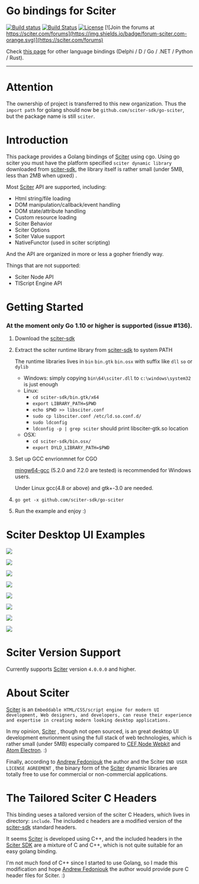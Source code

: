 # Go bindings for Sciter

[![Build status](https://ci.appveyor.com/api/projects/status/rphv883klffw9em9/branch/master?svg=true)](https://ci.appveyor.com/project/pravic/go-sciter)
[![Build Status](https://img.shields.io/travis/sciter-sdk/go-sciter/master.svg)](https://travis-ci.org/sciter-sdk/go-sciter)
[![License](https://img.shields.io/github/license/sciter-sdk/go-sciter.svg)](https://github.com/sciter-sdk/go-sciter)
[![Join the forums at https://sciter.com/forums](https://img.shields.io/badge/forum-sciter.com-orange.svg)](https://sciter.com/forums)

Check [this page](http://sciter.com/developers/sciter-sdk-bindings/) for other language bindings (Delphi / D / Go / .NET / Python / Rust).

----


# Attention

The ownership of project is transferred to this new organization.
Thus the `import path` for golang should now be `github.com/sciter-sdk/go-sciter`, but the package name is still `sciter`.

# Introduction

This package provides a Golang bindings of [Sciter][] using cgo.
Using go sciter you must have the platform specified `sciter dynamic library`
downloaded from [sciter-sdk][], the library itself is rather small
 (under 5MB, less than 2MB when upxed) .

Most [Sciter][] API are supported, including:

 * Html string/file loading
 * DOM manipulation/callback/event handling
 * DOM state/attribute handling
 * Custom resource loading
 * Sciter Behavior
 * Sciter Options
 * Sciter Value support
 * NativeFunctor (used in sciter scripting)

And the API are organized in more or less a gopher friendly way.

Things that are not supported:

 * Sciter Node API
 * TIScript Engine API

# Getting Started

###  At the moment only **Go 1.10** or higher is supported (issue #136).

 1. Download the [sciter-sdk][]
 2. Extract the sciter runtime library from [sciter-sdk][] to system PATH

    The runtime libraries lives in `bin` `bin.gtk` `bin.osx` with suffix like `dll` `so` or `dylib`

    * Windows: simply copying `bin\64\sciter.dll` to `c:\windows\system32` is just enough
    * Linux:
      - `cd sciter-sdk/bin.gtk/x64`
      - `export LIBRARY_PATH=$PWD`
      - `echo $PWD >> libsciter.conf`
      - `sudo cp libsciter.conf /etc/ld.so.conf.d/`
      - `sudo ldconfig`
      - `ldconfig -p | grep sciter` should print libsciter-gtk.so location
    * OSX:
      - `cd sciter-sdk/bin.osx/`
      - `export DYLD_LIBRARY_PATH=$PWD`

 3. Set up GCC envrionmnet for CGO

    [mingw64-gcc][] (5.2.0 and 7.2.0 are tested) is recommended for Windows users.

    Under Linux gcc(4.8 or above) and gtk+-3.0 are needed.

 4. `go get -x github.com/sciter-sdk/go-sciter`

 5. Run the example and enjoy :)

# Sciter Desktop UI Examples

![](http://sciter.com/screenshots/slide-norton360.png)

![](http://sciter.com/screenshots/slide-norton-nis.png)

![](http://sciter.com/screenshots/slide-cardio.png)

![](http://sciter.com/screenshots/slide-surveillance.png)

![](http://sciter.com/screenshots/slide-technology.png)

![](http://sciter.com/screenshots/slide-sciter-ide.png)

![](http://sciter.com/screenshots/slide-sciter-osx.png)

![](http://sciter.com/screenshots/slide-sciter-gtk.png)


# Sciter Version Support
Currently supports [Sciter][] version `4.0.0.0` and higher.

[Sciter]: http://sciter.com/
[sciter-sdk]: http://sciter.com/download/

# About Sciter

[Sciter][] is an `Embeddable HTML/CSS/script engine for modern UI development, Web designers, and developers, can reuse their experience and expertise in creating modern looking desktop applications.`

In my opinion, [Sciter][] , though not open sourced, is an great
desktop UI development envrionment using the full stack of web technologies,
which is rather small (under 5MB) especially compared to [CEF][],[Node Webkit][nw] and [Atom Electron][electron]. :)

Finally, according to [Andrew Fedoniouk][author] the author and the Sciter
`END USER LICENSE AGREEMENT` , the binary form of the [Sciter][]
dynamic libraries are totally free to use for commercial or
non-commercial applications.

# The Tailored Sciter C Headers
This binding ueses a tailored version of the sciter C Headers, which lives in directory: `include`. The included c headers are a modified version of the
[sciter-sdk][] standard headers.

It seems [Sciter][] is developed using C++, and the included headers in the
[Sciter SDK][sciter-sdk] are a mixture of C and C++, which is not
quite suitable for an easy golang binding.

I'm not much fond of C++ since I started to use Golang, so I made this
modification and hope [Andrew Fedoniouk][author] the author would provide
pure C header files for Sciter. :)

[CEF]:https://bitbucket.org/chromiumembedded/cef
[nw]: https://github.com/nwjs/nw.js
[electron]:https://github.com/atom/electron

[author]: http://sciter.com/about/
[mingw64-gcc]: http://sourceforge.net/projects/mingw-w64/
